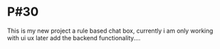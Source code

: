 # P#30
This is my new project a rule based chat box, currently i am only working with ui ux later add the backend functionality....

